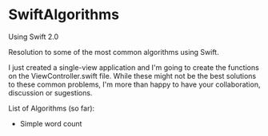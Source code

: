 # SwiftAlgorithms

Using Swift 2.0

Resolution to some of the most common algorithms using Swift.

I just created a single-view application and I'm going to create the functions on the ViewController.swift file. While these might not be the best solutions to these common problems, I'm more than happy to have your collaboration, discussion or sugestions.

List of Algorithms (so far):

- Simple word count
